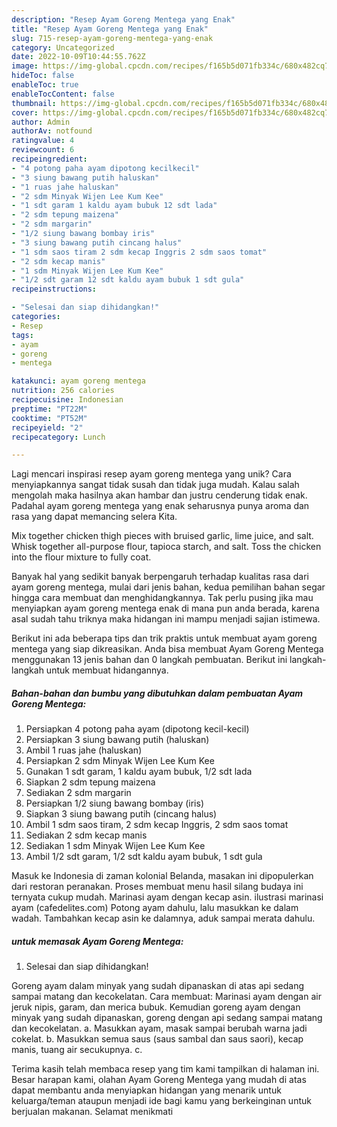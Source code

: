 ```yaml
---
description: "Resep Ayam Goreng Mentega yang Enak"
title: "Resep Ayam Goreng Mentega yang Enak"
slug: 715-resep-ayam-goreng-mentega-yang-enak
category: Uncategorized
date: 2022-10-09T10:44:55.762Z
image: https://img-global.cpcdn.com/recipes/f165b5d071fb334c/680x482cq70/ayam-goreng-mentega-foto-resep-utama.jpg
hideToc: false
enableToc: true
enableTocContent: false
thumbnail: https://img-global.cpcdn.com/recipes/f165b5d071fb334c/680x482cq70/ayam-goreng-mentega-foto-resep-utama.jpg
cover: https://img-global.cpcdn.com/recipes/f165b5d071fb334c/680x482cq70/ayam-goreng-mentega-foto-resep-utama.jpg
author: Admin
authorAv: notfound
ratingvalue: 4
reviewcount: 6
recipeingredient:
- "4 potong paha ayam dipotong kecilkecil"
- "3 siung bawang putih haluskan"
- "1 ruas jahe haluskan"
- "2 sdm Minyak Wijen Lee Kum Kee"
- "1 sdt garam 1 kaldu ayam bubuk 12 sdt lada"
- "2 sdm tepung maizena"
- "2 sdm margarin"
- "1/2 siung bawang bombay iris"
- "3 siung bawang putih cincang halus"
- "1 sdm saos tiram 2 sdm kecap Inggris 2 sdm saos tomat"
- "2 sdm kecap manis"
- "1 sdm Minyak Wijen Lee Kum Kee"
- "1/2 sdt garam 12 sdt kaldu ayam bubuk 1 sdt gula"
recipeinstructions:

- "Selesai dan siap dihidangkan!"
categories:
- Resep
tags:
- ayam
- goreng
- mentega

katakunci: ayam goreng mentega 
nutrition: 256 calories
recipecuisine: Indonesian
preptime: "PT22M"
cooktime: "PT52M"
recipeyield: "2"
recipecategory: Lunch

---
```





Lagi mencari inspirasi resep ayam goreng mentega yang unik? Cara menyiapkannya sangat tidak susah dan tidak juga mudah. Kalau salah mengolah maka hasilnya akan hambar dan justru cenderung tidak enak. Padahal ayam goreng mentega yang enak seharusnya punya aroma dan rasa yang dapat memancing selera Kita.





Mix together chicken thigh pieces with bruised garlic, lime juice, and salt. Whisk together all-purpose flour, tapioca starch, and salt. Toss the chicken into the flour mixture to fully coat.

Banyak hal yang sedikit banyak berpengaruh terhadap kualitas rasa dari ayam goreng mentega, mulai dari jenis bahan, kedua pemilihan bahan segar hingga cara membuat dan menghidangkannya. Tak perlu pusing jika mau menyiapkan ayam goreng mentega enak di mana pun anda berada, karena asal sudah tahu triknya maka hidangan ini mampu menjadi sajian istimewa.






Berikut ini ada beberapa tips dan trik praktis untuk membuat ayam goreng mentega yang siap dikreasikan. Anda bisa membuat Ayam Goreng Mentega menggunakan 13 jenis bahan dan 0 langkah pembuatan. Berikut ini langkah-langkah untuk membuat hidangannya.

<!--inarticleads1-->

##### Bahan-bahan dan bumbu yang dibutuhkan dalam pembuatan Ayam Goreng Mentega:

1. Persiapkan 4 potong paha ayam (dipotong kecil-kecil)
1. Persiapkan 3 siung bawang putih (haluskan)
1. Ambil 1 ruas jahe (haluskan)
1. Persiapkan 2 sdm Minyak Wijen Lee Kum Kee
1. Gunakan 1 sdt garam, 1 kaldu ayam bubuk, 1/2 sdt lada
1. Siapkan 2 sdm tepung maizena
1. Sediakan 2 sdm margarin
1. Persiapkan 1/2 siung bawang bombay (iris)
1. Siapkan 3 siung bawang putih (cincang halus)
1. Ambil 1 sdm saos tiram, 2 sdm kecap Inggris, 2 sdm saos tomat
1. Sediakan 2 sdm kecap manis
1. Sediakan 1 sdm Minyak Wijen Lee Kum Kee
1. Ambil 1/2 sdt garam, 1/2 sdt kaldu ayam bubuk, 1 sdt gula


Masuk ke Indonesia di zaman kolonial Belanda, masakan ini dipopulerkan dari restoran peranakan. Proses membuat menu hasil silang budaya ini ternyata cukup mudah. Marinasi ayam dengan kecap asin. ilustrasi marinasi ayam (cafedelites.com) Potong ayam dahulu, lalu masukkan ke dalam wadah. Tambahkan kecap asin ke dalamnya, aduk sampai merata dahulu. 

<!--inarticleads2-->

#####  untuk memasak Ayam Goreng Mentega:


1. Selesai dan siap dihidangkan!

Goreng ayam dalam minyak yang sudah dipanaskan di atas api sedang sampai matang dan kecokelatan. Cara membuat: Marinasi ayam dengan air jeruk nipis, garam, dan merica bubuk. Kemudian goreng ayam dengan minyak yang sudah dipanaskan, goreng dengan api sedang sampai matang dan kecokelatan. a. Masukkan ayam, masak sampai berubah warna jadi cokelat. b. Masukkan semua saus (saus sambal dan saus saori), kecap manis, tuang air secukupnya. c. 

Terima kasih telah membaca resep yang tim kami tampilkan di halaman ini. Besar harapan kami, olahan Ayam Goreng Mentega yang mudah di atas dapat membantu anda menyiapkan hidangan yang menarik untuk keluarga/teman ataupun menjadi ide bagi kamu yang berkeinginan untuk berjualan makanan. Selamat menikmati
